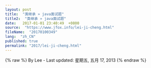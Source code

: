 ```yaml
---
layout: post
title:  "类继承 » java面试题"
title2:  "类继承 » java面试题"
date:   2017-01-01 23:40:49  +0800
source:  "https://www.jfox.info/lei-ji-cheng.html"
fileName:  "20170100349"
lang:  "zh_CN"
published: true
permalink: "2017/lei-ji-cheng.html"
---
```

{% raw %}
By Lee - Last updated: 星期五, 五月 17, 2013
{% endraw %}
